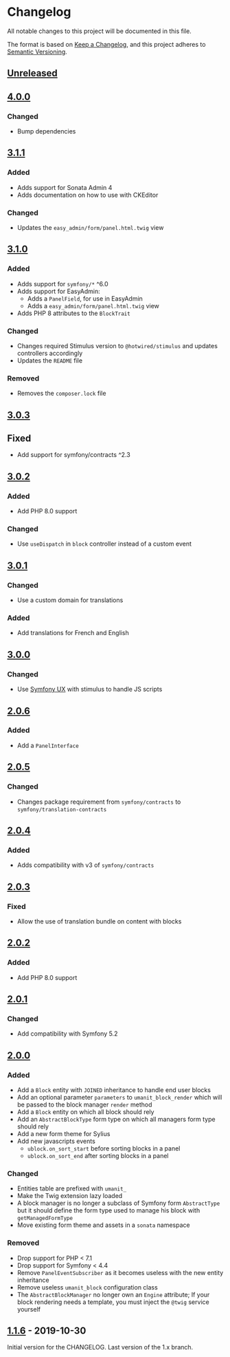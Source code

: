 # Changelog

All notable changes to this project will be documented in this file.

The format is based on [Keep a Changelog](https://keepachangelog.com/en/1.0.0/),
and this project adheres to [Semantic Versioning](https://semver.org/spec/v2.0.0.html).

## [Unreleased]

## [4.0.0]

### Changed

- Bump dependencies

## [3.1.1]

### Added

- Adds support for Sonata Admin 4
- Adds documentation on how to use with CKEditor

### Changed

- Updates the `easy_admin/form/panel.html.twig` view

## [3.1.0]

### Added

- Adds support for `symfony/*` ^6.0
- Adds support for EasyAdmin:
    - Adds a `PanelField`, for use in EasyAdmin
    - Adds a `easy_admin/form/panel.html.twig` view
- Adds PHP 8 attributes to the `BlockTrait`

### Changed

- Changes required Stimulus version to `@hotwired/stimulus` and updates controllers accordingly
- Updates the `README` file

### Removed

- Removes the `composer.lock` file

## [3.0.3]

## Fixed

- Add support for symfony/contracts ^2.3

## [3.0.2]

### Added

- Add PHP 8.0 support

### Changed

- Use `useDispatch` in `block` controller instead of a custom event

## [3.0.1]

### Changed

- Use a custom domain for translations

### Added

- Add translations for French and English

## [3.0.0]

### Changed

- Use [Symfony UX](https://symfony.com/ux) with stimulus to handle JS scripts

## [2.0.6]

### Added

- Add a `PanelInterface`

## [2.0.5]

### Changed

- Changes package requirement from `symfony/contracts` to `symfony/translation-contracts`

## [2.0.4]

### Added

- Adds compatibility with v3 of `symfony/contracts`

## [2.0.3]

### Fixed

- Allow the use of translation bundle on content with blocks

## [2.0.2]

### Added

- Add PHP 8.0 support

## [2.0.1]

### Changed

- Add compatibility with Symfony 5.2

## [2.0.0]

### Added

- Add a `Block` entity with `JOINED` inheritance to handle end user blocks
- Add an optional parameter `parameters` to `umanit_block_render` which will be passed to the block manager `render`
  method
- Add a `Block` entity on which all block should rely
- Add an `AbstractBlockType` form type on which all managers form type should rely
- Add a new form theme for Sylius
- Add new javascripts events
    * `ublock.on_sort_start` before sorting blocks in a panel
    * `ublock.on_sort_end` after sorting blocks in a panel

### Changed

- Entities table are prefixed with `umanit_`
- Make the Twig extension lazy loaded
- A block manager is no longer a subclass of Symfony form `AbstractType` but it should define the form type used to
  manage his block with `getManagedFormType`
- Move existing form theme and assets in a `sonata` namespace

### Removed

- Drop support for PHP < 7.1
- Drop support for Symfony < 4.4
- Remove `PanelEventSubscriber` as it becomes useless with the new entity inheritance
- Remove useless `umanit_block` configuration class
- The `AbstractBlockManager` no longer own an `Engine` attribute; If your block rendering needs a template, you must
  inject the `@twig` service yourself

## [1.1.6] - 2019-10-30

Initial version for the CHANGELOG. Last version of the 1.x branch.

[Unreleased]: https://github.com/umanit/block-bundle/compare/4.0.0...HEAD

[4.0.0]: https://github.com/umanit/block-bundle/compare/3.1.1...4.0.0

[3.1.1]: https://github.com/umanit/block-bundle/compare/3.1.0...3.1.1

[3.1.0]: https://github.com/umanit/block-bundle/compare/3.0.3...3.1.0

[3.0.3]: https://github.com/umanit/block-bundle/compare/3.0.2...3.0.3

[3.0.2]: https://github.com/umanit/block-bundle/compare/3.0.1...3.0.2

[3.0.1]: https://github.com/umanit/block-bundle/compare/3.0.0...3.0.1

[3.0.0]: https://github.com/umanit/block-bundle/compare/2.0.6...3.0.0

[2.0.6]: https://github.com/umanit/block-bundle/compare/2.0.5...2.0.6

[2.0.5]: https://github.com/umanit/block-bundle/compare/2.0.4...2.0.5

[2.0.4]: https://github.com/umanit/block-bundle/compare/2.0.3...2.0.4

[2.0.3]: https://github.com/umanit/block-bundle/compare/2.0.2...2.0.3

[2.0.2]: https://github.com/umanit/block-bundle/compare/2.0.1...2.0.2

[2.0.1]: https://github.com/umanit/block-bundle/compare/2.0.0...2.0.1

[2.0.0]: https://github.com/umanit/block-bundle/compare/1.1.6...2.0.0

[1.1.6]: https://github.com/umanit/block-bundle/compare/0.1...1.1.6
